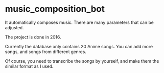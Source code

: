 # music_composition_bot
It automatically composes music. There are many parameters that can be adjusted.

The project is done in 2016.

Currently the database only contains 20 Anime songs. You can add more songs, and songs from different genres.

Of course, you need to transcribe the songs by yourself, and make them the similar format as I used.
